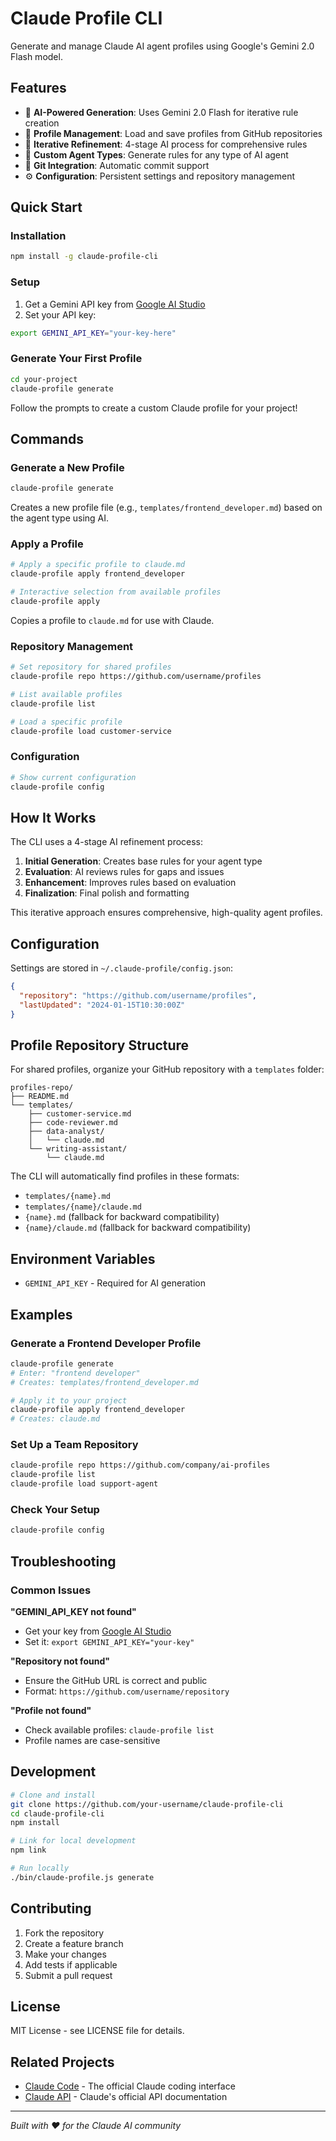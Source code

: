 # Claude Profile CLI

Generate and manage Claude AI agent profiles using Google's Gemini 2.0 Flash model.

## Features

- 🤖 **AI-Powered Generation**: Uses Gemini 2.0 Flash for iterative rule creation
- 📁 **Profile Management**: Load and save profiles from GitHub repositories  
- 🔄 **Iterative Refinement**: 4-stage AI process for comprehensive rules
- 🎯 **Custom Agent Types**: Generate rules for any type of AI agent
- 📝 **Git Integration**: Automatic commit support
- ⚙️ **Configuration**: Persistent settings and repository management

## Quick Start

### Installation

```bash
npm install -g claude-profile-cli
```

### Setup

1. Get a Gemini API key from [Google AI Studio](https://aistudio.google.com/app/apikey)
2. Set your API key:
```bash
export GEMINI_API_KEY="your-key-here"
```

### Generate Your First Profile

```bash
cd your-project
claude-profile generate
```

Follow the prompts to create a custom Claude profile for your project!

## Commands

### Generate a New Profile
```bash
claude-profile generate
```
Creates a new profile file (e.g., `templates/frontend_developer.md`) based on the agent type using AI.

### Apply a Profile
```bash
# Apply a specific profile to claude.md
claude-profile apply frontend_developer

# Interactive selection from available profiles
claude-profile apply
```
Copies a profile to `claude.md` for use with Claude.

### Repository Management
```bash
# Set repository for shared profiles
claude-profile repo https://github.com/username/profiles

# List available profiles
claude-profile list

# Load a specific profile
claude-profile load customer-service
```

### Configuration
```bash
# Show current configuration
claude-profile config
```

## How It Works

The CLI uses a 4-stage AI refinement process:

1. **Initial Generation**: Creates base rules for your agent type
2. **Evaluation**: AI reviews rules for gaps and issues  
3. **Enhancement**: Improves rules based on evaluation
4. **Finalization**: Final polish and formatting

This iterative approach ensures comprehensive, high-quality agent profiles.

## Configuration

Settings are stored in `~/.claude-profile/config.json`:

```json
{
  "repository": "https://github.com/username/profiles",
  "lastUpdated": "2024-01-15T10:30:00Z"
}
```

## Profile Repository Structure

For shared profiles, organize your GitHub repository with a `templates` folder:

```
profiles-repo/
├── README.md
└── templates/
    ├── customer-service.md
    ├── code-reviewer.md
    ├── data-analyst/
    │   └── claude.md
    └── writing-assistant/
        └── claude.md
```

The CLI will automatically find profiles in these formats:
- `templates/{name}.md`
- `templates/{name}/claude.md`
- `{name}.md` (fallback for backward compatibility)
- `{name}/claude.md` (fallback for backward compatibility)

## Environment Variables

- `GEMINI_API_KEY` - Required for AI generation

## Examples

### Generate a Frontend Developer Profile
```bash
claude-profile generate
# Enter: "frontend developer"
# Creates: templates/frontend_developer.md

# Apply it to your project
claude-profile apply frontend_developer
# Creates: claude.md
```

### Set Up a Team Repository
```bash
claude-profile repo https://github.com/company/ai-profiles
claude-profile list
claude-profile load support-agent
```

### Check Your Setup
```bash
claude-profile config
```

## Troubleshooting

### Common Issues

**"GEMINI_API_KEY not found"**
- Get your key from [Google AI Studio](https://aistudio.google.com/app/apikey)
- Set it: `export GEMINI_API_KEY="your-key"`

**"Repository not found"**
- Ensure the GitHub URL is correct and public
- Format: `https://github.com/username/repository`

**"Profile not found"**
- Check available profiles: `claude-profile list`
- Profile names are case-sensitive

## Development

```bash
# Clone and install
git clone https://github.com/your-username/claude-profile-cli
cd claude-profile-cli
npm install

# Link for local development
npm link

# Run locally
./bin/claude-profile.js generate
```

## Contributing

1. Fork the repository
2. Create a feature branch
3. Make your changes
4. Add tests if applicable
5. Submit a pull request

## License

MIT License - see LICENSE file for details.

## Related Projects

- [Claude Code](https://claude.ai/code) - The official Claude coding interface
- [Claude API](https://docs.anthropic.com/) - Claude's official API documentation

---

*Built with ❤️ for the Claude AI community*